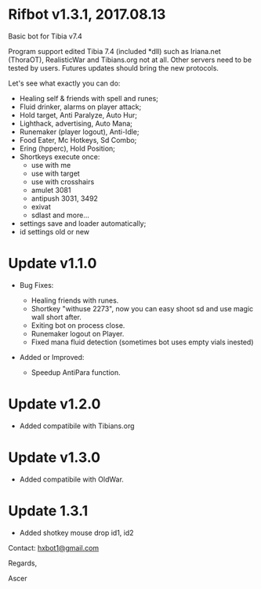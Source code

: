 # Rifbot v1.3.1, 2017.08.13
Basic bot for Tibia v7.4

Program support edited Tibia 7.4 (included *dll) such as Iriana.net (ThoraOT), RealisticWar and Tibians.org not at all.
Other servers need to be tested by users. Futures updates should bring the new protocols.

Let's see what exactly you can do:

- Healing self & friends with spell and runes;
- Fluid drinker, alarms on player attack;
- Hold target, Anti Paralyze, Auto Hur;
- Lighthack, advertising, Auto Mana;
- Runemaker (player logout), Anti-Idle;
- Food Eater, Mc Hotkeys, Sd Combo;
- Ering (hpperc), Hold Position;
- Shortkeys execute once:
    - use with me
    - use with target
    - use with crosshairs
    - amulet 3081
    - antipush 3031, 3492
    - exivat
    - sdlast and more...
- settings save and loader automatically;
- id settings old or new

# Update v1.1.0

- Bug Fixes:
	- Healing friends with runes.
	- Shortkey "withuse 2273", now you can easy shoot sd and use magic wall short after.
	- Exiting bot on process close.
	- Runemaker logout on Player.
	- Fixed mana fluid detection (sometimes bot uses empty vials inested)

- Added or Improved:
	- Speedup AntiPara function.


# Update v1.2.0

- Added compatibile with Tibians.org

# Update v1.3.0

- Added compatibile with OldWar.

# Update 1.3.1

- Added shotkey mouse drop id1, id2


Contact: hxbot1@gmail.com



Regards,

Ascer
